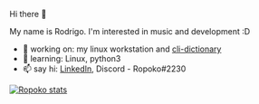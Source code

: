 Hi there 👋

My name is Rodrigo. I'm interested in music and development :D

- 🔭 working on: my linux workstation and [cli-dictionary](https://github.com/ropoko/cli-dictionary)
- 🌱 learning: Linux, python3
- 📫 say hi: [LinkedIn](https://www.linkedin.com/in/rodrigo-maganha-stramantinoli-b4022a1bb/), Discord - Ropoko#2230

[![Ropoko stats](https://github-readme-stats.vercel.app/api?username=ropoko&show_icons=true&theme=radical)](https://github.com/anuraghazra/github-readme-stats)
